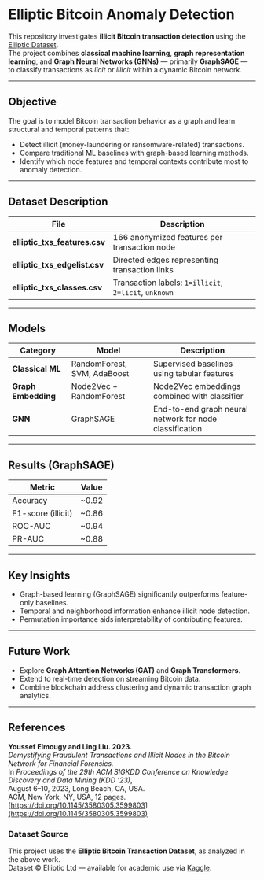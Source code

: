 # Elliptic Bitcoin Anomaly Detection

This repository investigates **illicit Bitcoin transaction detection** using the [Elliptic Dataset](https://www.kaggle.com/datasets/ellipticco/elliptic-data-set).  
The project combines **classical machine learning**, **graph representation learning**, and **Graph Neural Networks (GNNs)** — primarily **GraphSAGE** — to classify transactions as *licit* or *illicit* within a dynamic Bitcoin network.

---

##  Objective

The goal is to model Bitcoin transaction behavior as a graph and learn structural and temporal patterns that:
- Detect illicit (money-laundering or ransomware-related) transactions.
- Compare traditional ML baselines with graph-based learning methods.
- Identify which node features and temporal contexts contribute most to anomaly detection.

---

##  Dataset Description

| File | Description |
|------|--------------|
| **elliptic_txs_features.csv** | 166 anonymized features per transaction node |
| **elliptic_txs_edgelist.csv** | Directed edges representing transaction links |
| **elliptic_txs_classes.csv**  | Transaction labels: `1=illicit`, `2=licit`, `unknown` |

---

##  Models

| Category | Model | Description |
|-----------|--------|-------------|
| **Classical ML** | RandomForest, SVM, AdaBoost | Supervised baselines using tabular features |
| **Graph Embedding** | Node2Vec + RandomForest | Node2Vec embeddings combined with classifier |
| **GNN** | GraphSAGE | End-to-end graph neural network for node classification |

---

##  Results (GraphSAGE)

| Metric | Value |
|--------|--------|
| Accuracy | ~0.92 |
| F1-score (illicit) | ~0.86 |
| ROC-AUC | ~0.94 |
| PR-AUC | ~0.88 |

---

##  Key Insights

- Graph-based learning (GraphSAGE) significantly outperforms feature-only baselines.  
- Temporal and neighborhood information enhance illicit node detection.  
- Permutation importance aids interpretability of contributing features.

---

##  Future Work

- Explore **Graph Attention Networks (GAT)** and **Graph Transformers**.  
- Extend to real-time detection on streaming Bitcoin data.  
- Combine blockchain address clustering and dynamic transaction graph analytics.

---

##  References

**Youssef Elmougy and Ling Liu. 2023.**  
*Demystifying Fraudulent Transactions and Illicit Nodes in the Bitcoin Network for Financial Forensics.*  
In *Proceedings of the 29th ACM SIGKDD Conference on Knowledge Discovery and Data Mining (KDD ’23)*,  
August 6–10, 2023, Long Beach, CA, USA.  
ACM, New York, NY, USA, 12 pages.  
[https://doi.org/10.1145/3580305.3599803](https://doi.org/10.1145/3580305.3599803)

### Dataset Source

This project uses the **Elliptic Bitcoin Transaction Dataset**, as analyzed in the above work.  
Dataset © Elliptic Ltd — available for academic use via [Kaggle](https://www.kaggle.com/datasets/ellipticco/elliptic-data-set).
